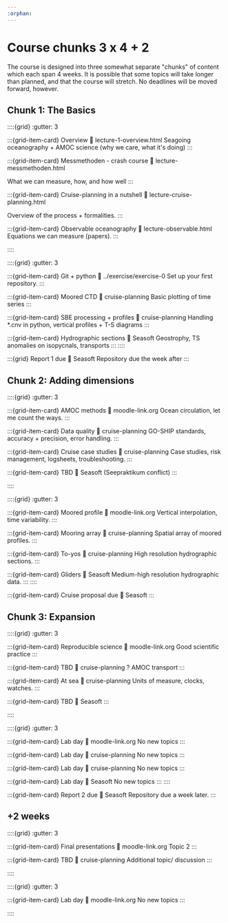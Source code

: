 ```yaml
---
:orphan:
---
```

# Course chunks 3 x 4 + 2

The course is designed into three somewhat separate "chunks" of content which each span 4 weeks.  It is possible that some topics will take longer than planned, and that the course will stretch.  No deadlines will be moved forward, however.
## Chunk 1: The Basics

<!--Lectures-->
::::{grid} 
:gutter: 3

:::{grid-item-card} Overview
:link: lecture-1-overview.html
Seagoing oceanography + AMOC science (why we care, what it's doing)
:::

:::{grid-item-card} Messmethoden - crash course
:link: lecture-messmethoden.html

What we can measure, how, and how well
:::

:::{grid-item-card} Cruise-planning in a nutshell
:link: lecture-cruise-planning.html

Overview of the process + formalities.
:::

:::{grid-item-card} Observable oceanography
:link: lecture-observable.html
Equations we can measure (papers).
:::

::::
<!--Labs-->
::::{grid} 
:gutter: 3

:::{grid-item-card} Git + python
:link: ../exercise/exercise-0
Set up your first repository.
:::

:::{grid-item-card} Moored CTD
:link: cruise-planning
Basic plotting of time series
:::

:::{grid-item-card} SBE processing + profiles
:link: cruise-planning
Handling *.cnv in python, vertical profiles + T-S diagrams
:::

:::{grid-item-card} Hydrographic sections
:link: Seasoft
Geostrophy, TS anomalies on isopycnals, transports
:::
::::
<!--Deadline-->
:::{grid} Report 1 due
:link: Seasoft
Repository due the week after
:::

## Chunk 2: Adding dimensions

<!--Lectures-->
::::{grid} 
:gutter: 3

:::{grid-item-card} AMOC methods
:link: moodle-link.org
Ocean circulation, let me count the ways.
:::

:::{grid-item-card} Data quality
:link: cruise-planning
GO-SHIP standards, accuracy + precision, error handling.
:::

:::{grid-item-card} Cruise case studies
:link: cruise-planning
Case studies, risk management, logsheets, troubleshooting.
:::

:::{grid-item-card} TBD
:link: Seasoft
(Seepraktikum conflict)
:::

::::
<!--Labs-->
::::{grid} 
:gutter: 3

:::{grid-item-card} Moored profile
:link: moodle-link.org
Vertical interpolation, time variability.
:::

:::{grid-item-card} Mooring array
:link: cruise-planning
Spatial array of moored profiles.
:::

:::{grid-item-card} To-yos
:link: cruise-planning
High resolution hydrographic sections.
:::

:::{grid-item-card} Gliders
:link: Seasoft
Medium-high resolution hydrographic data.
:::
::::
<!--Deadline-->
:::{grid-item-card} Cruise proposal due
:link: Seasoft
:::

## Chunk 3: Expansion

<!--Lectures-->
::::{grid} 
:gutter: 3

:::{grid-item-card} Reproducible science
:link: moodle-link.org
Good scientific practice
:::

:::{grid-item-card} TBD
:link: cruise-planning
? AMOC transport
:::

:::{grid-item-card} At sea
:link: cruise-planning
Units of measure, clocks, watches.
:::

:::{grid-item-card} TBD
:link: Seasoft
:::

::::
<!--Labs-->
::::{grid} 
:gutter: 3

:::{grid-item-card} Lab day
:link: moodle-link.org
No new topics
:::

:::{grid-item-card} Lab day
:link: cruise-planning
No new topics
:::

:::{grid-item-card} Lab day
:link: cruise-planning
No new topics
:::

:::{grid-item-card} Lab day
:link: Seasoft
No new topics
:::
::::
<!--Deadline-->
:::{grid-item-card} Report 2 due
:link: Seasoft
Repository due a week later.
:::

## +2 weeks
<!--Lectures-->
::::{grid} 
:gutter: 3

:::{grid-item-card} Final presentations
:link: moodle-link.org
Topic 2
:::

:::{grid-item-card} TBD
:link: cruise-planning
Additional topic/ discussion
:::


::::
<!--Labs-->
::::{grid} 
:gutter: 3

:::{grid-item-card} Lab day
:link: moodle-link.org
No new topics
:::

::::

<!--
::::{grid}
:gutter: 3

:::{grid-item-card} Student topics
- Recommended structure for code repositories
- Components of a cruise proposal: dipclear, timetable, cost, other
- Logsheets: CTD profile, instrument start/stop, mooring deployment
:::
::::

## Instruments
::::{grid} 
:gutter: 3

:::{grid-item-card} CTD
:link: moodle-link.org
Seabird, RBR
:::

:::{grid-item-card} CTD processing
:link: Seasoft
Basic outline of processing Seabird data.
:::

:::{grid-item-card} Current meters
:link: cruise-planning
Velocity
:::


:::{grid-item-card} LADCP processing
Stitching together velocity profiles.
:::
::::

::::{grid}
:gutter: 3

:::{grid-item-card} Student topics
- Effect of cell thermal mass and align CTD adjustments on CTD dataset.
:::
::::

## Time series analysis
::::{grid} 
:gutter: 3

:::{grid-item-card} Basic stats
Mean, median, standard deviation, distribution, despiking
:::

:::{grid-item-card} Fitting a curve
Linear, polynomial, exponential, harmonic
:::

:::{grid-item-card} Filtering
Convolving a window

`da.rolling()`

:::

:::{grid-item-card} Frequency
Spectra, Parseval's theorem, wavelets, coherence
:::
-->
<!--https://docs.xarray.dev/en/stable/user-guide/computation.html#rolling-window-operations-->

<!--
::::

::::{grid}
:gutter: 3

:::{grid-item-card} Student topics
- Near-surface TS measurement 
- Characterising Maona Loa CO2 
:::
::::


## Further calculations
::::{grid} 
:gutter: 3

:::{grid-item-card} Integration
Dynamic height, geostrophic velocity and transport
:::

:::{grid-item-card} Buoyancy frequency
Vertical stratification + Fofonoff levelling
:::

:::{grid-item-card} Ertel PV
Horizontal stratification, relative vorticity
:::

:::{grid-item-card} Gap filling
Linear, nearest neighbor, optimal interpolation
:::
::::

::::{grid}
:gutter: 3

:::{grid-item-card} Student topics
- Transport from hydrographic sections varying ref. level
- Transport estimated from different data sources (velocity, geostrophy)
- Buoyancy frequency estimated from different data sources (mooring, CTD)
:::
::::
-->
<!--stackedit_data:
eyJoaXN0b3J5IjpbLTU4NzM4MDk4M119
-->